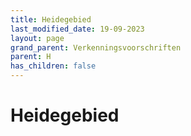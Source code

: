 ```yaml
---
title: Heidegebied
last_modified_date: 19-09-2023
layout: page
grand_parent: Verkenningsvoorschriften
parent: H
has_children: false
---
```


Heidegebied
===========

